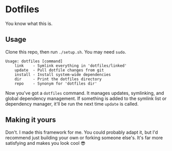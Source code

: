 # Dotfiles
You know what this is.

## Usage
Clone this repo, then run `./setup.sh`. You may need `sudo`.

```
Usage: dotfiles [command]
    link    - Symlink everything in 'dotfiles/linked'
    update  - Pull dotfile changes from git
    install - Install system-wide dependencies
    dir     - Print the dotfiles directory
    repo    - Synonym for 'dotfiles dir'
```

Now you've got a `dotfiles` command. It manages updates, symlinking, and global dependency management. If something is added to the symlink list or dependency manager, it'll be run the next time `update` is called.

## Making it yours
Don't. I made this framework for me. You could probably adapt it, but I'd recommend just building your own or forking someone else's. It's far more satisfying and makes you look cool :sunglasses:
